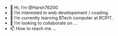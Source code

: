 - 👋 Hi, I’m @Harsh76200
- 👀 I’m interested in web developement / coading.
- 🌱 I’m currently learning BTech computer at RCPIT.
- 💞️ I’m looking to collaborate on ...
- 📫 How to reach me ...

<!---
Harsh76200/Harsh76200 is a ✨ special ✨ repository because its `README.md` (this file) appears on your GitHub profile.
You can click the Preview link to take a look at your changes.
--->
